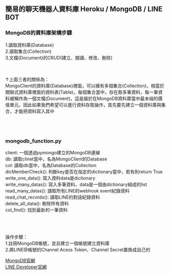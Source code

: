 ## 簡易的聊天機器人資料庫 Heroku / MongoDB / LINE BOT

### MongoDB的資料庫架構步驟<br>
1.讀取資料庫(Database)<br>
2.讀取集合(Collection)<br>
3.文檔(Document)的CRUD(建立、閱讀、修改、刪除)<br>
<br><br>

↑上面三者的關係為：<br>
MongoClient的資料庫(Database)裡面，可以擁有多個集合(Collection)，相當於關聯式資料庫裡面的資料表(Table)，每個集合當中，存在取多筆資料，每一筆資料被稱作為一個文檔(Document)，這是屬於在MongoDB資料庫當中最末端的價值單元，因此如果我們希望可以進行資料存取操作，首先要先建立一個資料庫與集合，才能把資料寫入其中<br>
<br><br><br>

### mongodb_function.py<br>
client: 一個透過pymongo建立的MongoDB連線<br>
db: 讀取clinet當中，名為MongoClient的Database<br>
col: 讀取db當中，名為Database的Collection<br>
dicMemberCheck(): 判斷key是否在指定的dictionary當中，若有則return True<br>
write_one_data(): 寫入資料data是dictionary<br>
write_many_datas(): 寫入多筆資料，data是一個由dictionary組成的list<br>
read_many_datas(): 讀取所有LINE的webhook event紀錄資料<br>
read_chat_records(): 讀取LINE的對話紀錄資料<br>
delete_all_data(): 刪除所有資料<br>
col_find(): 找到最新的一筆資料<br>
<br><br><br>

操作步驟：<br>
1.註冊MongoDB帳號，並且建立一個帳號建立資料庫<br>
2.將LINE@帳號的Channel Acess Token、Channel Secret置換成自己的<br>



[MongoDB官網](https://www.mongodb.com/)<br>
[LINE Developer官網](https://developers.line.biz/)<br>